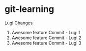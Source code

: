 # git-learning

Lugi Changes

1. Awesome feature Commit - Lugi 1
2. Awesome feature Commit - Lugi 2
3. Awesome feature Commit - Lugi 3
